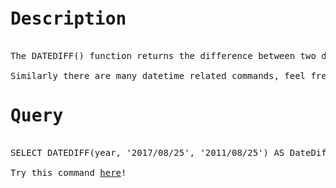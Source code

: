 <pre>
<h1>Description</h1>
The DATEDIFF() function returns the difference between two dates.

Similarly there are many datetime related commands, feel free to check them out!
<h1>Query</h1>
SELECT DATEDIFF(year, '2017/08/25', '2011/08/25') AS DateDiff;

Try this command <a href="https://www.w3schools.com/sql/trysql.asp?filename=trysql_select_all">here</a>!
</pre>
